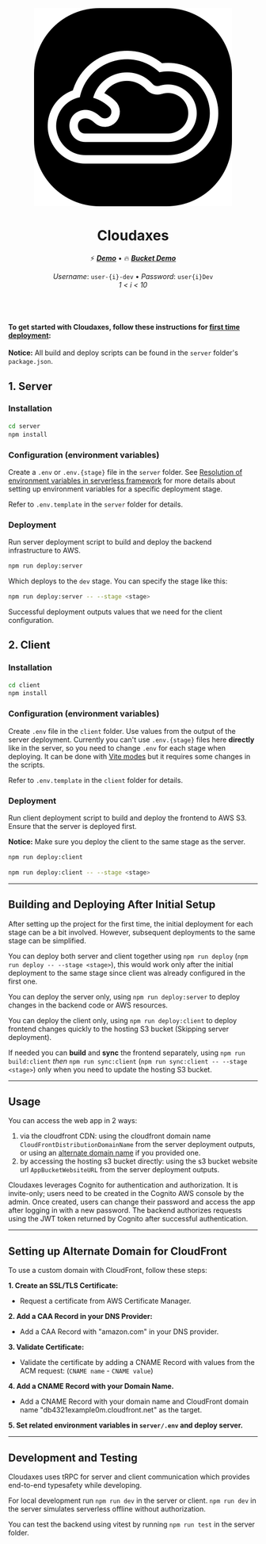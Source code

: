 <div align="center">
  <img src="https://github.com/MuhannadQ/cloudaxes/blob/master/client/public/vite.svg" >
  <h1>Cloudaxes</h1>
</div>

<p align="center">
  ⚡️ <a href="https://cloudaxes.hashtag.dev""><i><strong>Demo</strong></i></a> •
  🔥 <a href="http://cloudaxes-app-dev.s3-website.eu-central-1.amazonaws.com"><i><strong>Bucket Demo</strong></i></a>
</p>

<p align="center">
  <i>Username</i>: <code>user-{i}-dev</code> • <i>Password</i>: <code>user{i}Dev</code>
  </br>
  <i>1 < i < 10</i>
</p>

<br />
<br />

#### To get started with Cloudaxes, follow these instructions for <u>first time deployment</u>:

**Notice:** All build and deploy scripts can be found in the `server` folder's `package.json`.

## 1. Server

### Installation

```bash
cd server
npm install
```

### Configuration (environment variables)

Create a `.env` or `.env.{stage}` file in the `server` folder. See [Resolution of environment variables in serverless framework](https://www.serverless.com/framework/docs/environment-variables) for more details about setting up environment variables for a specific deployment stage.

Refer to `.env.template` in the `server` folder for details.

### Deployment

Run server deployment script to build and deploy the backend infrastructure to AWS.

```bash
npm run deploy:server
```

Which deploys to the `dev` stage. You can specify the stage like this:

```bash
npm run deploy:server -- --stage <stage>
```

Successful deployment outputs values that we need for the client configuration.

## 2. Client

### Installation

```bash
cd client
npm install
```

### Configuration (environment variables)

Create `.env` file in the `client` folder.
Use values from the output of the server deployment. Currently you can't use `.env.{stage}` files here **directly** like in the server, so you need to change `.env` for each stage when deploying. It can be done with [Vite modes](https://vitejs.dev/guide/env-and-mode#env-files) but it requires some changes in the scripts.

Refer to `.env.template` in the `client` folder for details.

### Deployment

Run client deployment script to build and deploy the frontend to AWS S3.
Ensure that the server is deployed first.

**Notice:** Make sure you deploy the client to the same stage as the server.

```bash
npm run deploy:client
```

```bash
npm run deploy:client -- --stage <stage>
```

---

## Building and Deploying After Initial Setup

After setting up the project for the first time, the initial deployment for each stage can be a bit involved. However, subsequent deployments to the same stage can be simplified.

You can deploy both server and client together using `npm run deploy` (`npm run deploy -- --stage <stage>`), this would work only after the initial deployment to the same stage since client was already configured in the first one.

You can deploy the server only, using `npm run deploy:server` to deploy changes in the backend code or AWS resources.

You can deploy the client only, using `npm run deploy:client` to deploy frontend changes quickly to the hosting S3 bucket (Skipping server deployment).

If needed you can **build** and **sync** the frontend separately, using `npm run build:client` _then_ `npm run sync:client` (`npm run sync:client -- --stage <stage>`) only when you need to update the hosting S3 bucket.

---

## Usage

You can access the web app in 2 ways:

1. via the cloudfront CDN: using the cloudfront domain name `CloudFrontDistributionDomainName` from the server deployment outputs, or using an [alternate domain name](#setting-up-alternate-domain-for-cloudfront) if you provided one.
2. by accessing the hosting s3 bucket directly: using the s3 bucket website url `AppBucketWebsiteURL` from the server deployment outputs.

Cloudaxes leverages Cognito for authentication and authorization. It is invite-only; users need to be created in the Cognito AWS console by the admin.
Once created, users can change their password and access the app after logging in with a new password.
The backend authorizes requests using the JWT token returned by Cognito after successful authentication.

---

## Setting up Alternate Domain for CloudFront

To use a custom domain with CloudFront, follow these steps:

**1. Create an SSL/TLS Certificate:**

- Request a certificate from AWS Certificate Manager.

**2. Add a CAA Record in your DNS Provider:**

- Add a CAA Record with "amazon.com" in your DNS provider.

**3. Validate Certificate:**

- Validate the certificate by adding a CNAME Record with values from the ACM request: (`CNAME name` - `CNAME value`)

**4. Add a CNAME Record with your Domain Name.**

- Add a CNAME Record with your domain name and CloudFront domain name "db4321example0m.cloudfront.net" as the target.

**5. Set related environment variables in `server/.env` and deploy server.**

---

## Development and Testing

Cloudaxes uses tRPC for server and client communication which provides end-to-end typesafety while developing.

For local development run `npm run dev` in the server or client.
`npm run dev` in the server simulates serverless offline without authorization.

You can test the backend using vitest by running `npm run test` in the server folder.

<!--
## Future Work/Improvements
- Migrations, API documentation, acm certificate, route53
-->
